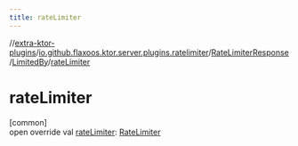 ```yaml
---
title: rateLimiter
---
```


//[extra-ktor-plugins](../../../../index.md)/[io.github.flaxoos.ktor.server.plugins.ratelimiter](../../index.md)/[RateLimiterResponse](../index.md)/[LimitedBy](index.md)/[rateLimiter](rate-limiter.md)

# rateLimiter

[common]\
open override val [rateLimiter](rate-limiter.md): [RateLimiter](../../-rate-limiter/index.md)





